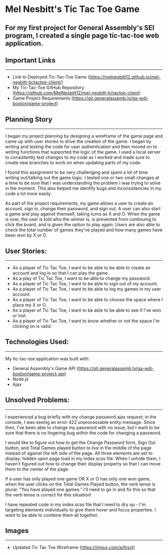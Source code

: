 # Mel Nesbitt's Tic Tac Toe Game

For my first project for General Assembly's SEI program, I created a single page tic-tac-toe
web application.
-------------------------------------------------------------------------------

## Important Links
---------------

* Link to Deployed Tic-Tac-Toe Game (https://melnesbitt12.github.io/mel-nesbitt-tictactoe-client/)
* My Tic-Tac-Toe GitHub Repository (https://github.com/MelNesbitt12/mel-nesbitt-tictactoe-client)
* Game Project Requirements (https://git.generalassemb.ly/ga-wdi-boston/game-project)

## Planning Story
--------------

I began my project planning by designing a wireframe of the game page and came up with user stories to drive the creation of
the game. I began by writing and testing the code for user authentication and then moved on to writing functions that supported the logic
of the game. I used a local server to consistently test changes to my code as I worked and made sure to create new branches to work on when
updating parts of my code.

I found this assignment to be very challenging and spent a lot of time writing out/talking out the game logic. I tested one or two small
changes at a time to be sure that I was understanding the problem I was trying to solve in the moment. This also helped me identify bugs
and inconsistencies in my code a lot more easily.

As part of the project requirements, my game allows a user to create an account, sign in, change their password, and sign out.
A user can also start a game and play against themself, taking turns as X and O.
When the game is over, the user is told who the winner is, is prevented from continuing to click the board, and is given the option to play again.
Users are also able to check the total number of games they've played and how many games have been won by X or O.

## User Stories:
------------

* As a player of Tic Tac Toe, I want to be able to be able to create an account and log in so that I can play the game.
* As a play of Tic Tac Toe, I want to be able to change my password.
* As a player of Tic Tac Toe, I want to be able to sign out of my account.
* As a player of Tic Tac Toe, I want to be able to log my games in my user account.
* As a player of Tic Tac Toe, I want to be able to choose the space where I place my X or O.
* As a player of Tic Tac Toe, I want to be able to be able to see if I've won or lost.
* As a player of Tic Tac Toe, I want to know whether or not the space I'm clicking on is valid.`


## Technologies Used:
-----------------

My tic-tac-toe application was built with:
  * General Assembly's Game API (https://git.generalassemb.ly/ga-wdi-boston/game-project-api)
  * Node.js
  * Ajax

## Unsolved Problems:
-----------------

I experienced a bug briefly with my change password ajax request; in the console, I was seeing an error 422 unprocessable entity message.
Since then, I've been able to change my password with no issue, but I want to be sure that there is no lingering bug within the code for
changing a password.

I would like to figure out how to get the Change Password form, Sign Out button, and Total Games played button to live in the middle
of the page instead of against the left side of the page. All three elements are set to display: hidden upon page load in my index.scss file.
When I unhide them, I haven't figured out how to change their display property so that I can move them to the center of the page.

If a user has only played one game OR X or O has only one won game, when the user clicks on the Total Games Played button,
the verb tense is plural: "You have played one games." I'll need to go in and fix this so that the verb tense is correct for this situation!

I have repeated code in my index.scss file that I need to dry up - I'm targeting elements individually to give them hover
and focus properties. I want to be able to combine them all together.

## Images
------
* Updated Tic Tac Toe Wireframe (https://imgur.com/a/llrsrij)
